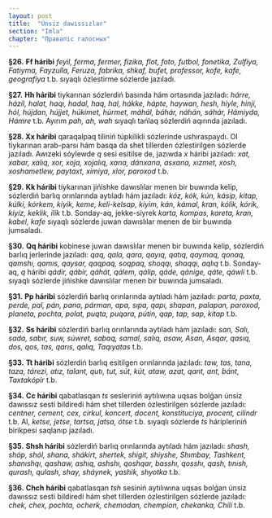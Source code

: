 ```yaml
---
layout: post
title:  "Únsiz dawıssızlar"
section: "Imla"
chapter: "Правапіс галосных"
---
```


**§26.** **Ff háribi** *feyil, ferma, fermer, fizika, flot, foto, futbol, fonetika, Zulfiya, Fatiyma, Fayzulla, Feruza, fabrika, shkaf, bufet, professor, kofe, kafe, geografiya* t.b. sıyaqlı ózlestirme sózlerde jazıladı.  

**§27.** **Hh háribi** tiykarınan sózlerdiń basında hám ortasında jazıladı: *hárre, házil, halat, haqı, hadal, haq, hal, hákke, hápte, haywan, hesh, hiyle, hinji, hól, hújdan, hújjet, húkimet, húrmet, máhál, báhár, náhán, sáhár, Hámiyda, Hámre* t.b. Ayırım *pah, ah, wah* sıyaqlı tańlaq sózlerdiń aqırında jazıladı.  

**§28. Xx háribi** qaraqalpaq tiliniń túpkilikli sózlerinde ushıraspaydı. Ol tiykarınan arab-parsı hám basqa da shet tillerden ózlestirilgen sózlerde jazıladı. Awızeki sóylewde *q* sesi esitilse de, jazıwda *x* háribi jazıladı: *xat, xabar, xalıq, xor, xoja, xojalıq, xana, dánxana, asxana, xızmet, xosh, xoshametlew, paytaxt, ximiya, xlor, paroxod* t.b.  

**§29.** **Kk háribi** tiykarınan jińishke dawıslılar menen bir buwında kelip, sózlerdiń barlıq orınlarında aytıladı hám jazıladı: *kóz, kók, kún, kásip, kitap, kúlki, kórkem, kiyik, keme, keli-kelsap, kiyim, kán, kámal, kran, kólik, kórik, kiyiz, keklik, ilik* t.b. Sonday-aq, jekke-siyrek *karta, kompas, kareta, kran, kabel, kafe* sıyaqlı sózlerde juwan dawıslılar menen de bir buwında jumsaladı.  

**§30.** **Qq háribi** kobinese juwan dawıslılar menen bir buwında kelip, sózlerdiń barlıq jerlerinde jazıladı: *qaq, qala, qara, qayıq, qatıq, qaymaq, qonaq, qamshı, qamıs, qaysar, qaqpaq, soqpaq, shoqqı, shaqqı, aqlıq* t.b. Sonday-aq, *q* háribi *qádir, qábir, qáhát, qálem, qálip, qáde, qánige, qáte, qáwli* t.b. sıyaqlı sózlerde jińishke dawıslılar menen bir buwında jumsaladı.  

**§31.** **Pp háribi** sózlerdiń barlıq orınlarında aytıladı hám jazıladı: *parta, paxta, perde, pal, pán, pana, párman, apa, sıpa, qapı, shapan, palapan, paroxod, planeta, pochta, polat, puqta, puqara, pútin, qap, tap, sap, kitap* t.b.  

**§32.** **Ss háribi** sózlerdiń barlıq orınlarında aytıladı hám jazıladı: *san, Salı, sada, sabır, suw, súwret, sabaq, samal, salıq, asaw, Asan, Asqar, qasıq, dos, qos, tas, qarıs, qalıq, Taqıyatas* t.b.  

**§33.** **Tt háribi** sózlerdiń barlıq esitilgen orınlarında jazıladı: *taw, tas, tana, taza, tárezi, atız, talant, qutı, tut, sút, kút, ataw, azat, qant, ant, bánt, Taxtakópir* t.b.  

**§34.** **Cc háribi** qabatlasqan *ts* sesleriniń aytılıwına uqsas bolǵan únsiz dawıssız sesti bildiredi hám shet tillerden ózlestirilgen sózlerde jazıladı: *centner, cement, cex, cirkul, koncert, docent, konstituciya, procent, cilindr* t.b. Al, *ketse, jetse, tartsa, jatsa, ótse* t.b. sıyaqlı sózlerde *ts* háripleriniń birikpesi saqlanıp jazıladı.  

**§35.** **Shsh háribi** sózlerdiń barlıq orınlarında aytıladı hám jazıladı: *shash, shóp, shól, shana, shákirt, shertek, shigit, shiyshe, Shımbay, Tashkent, shanıshqı, qashaw, ashıq, ashshı, qoshqar, basshı, qosshı, qash, tınısh, qurash, qulash, shay, sháynek, yashik, shyotka* t.b.  

**§36.** **Chch háribi** qabatlasqan *tsh* sesiniń aytılıwına uqsas bolǵan únsiz dawıssız sesti bildiredi hám shet tillerden ózlestirilgen sózlerde jazıladı: *chek, chex, pochta, ocherk, chemodan, chempion, chekanka, Chili* t.b.
